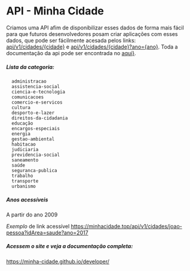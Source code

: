 # API - Minha Cidade 


Criamos uma API afim de disponibilizar esses dados de forma mais fácil para que futuros desenvolvedores posam criar aplicações com esses dados, que pode ser fácilmente acesada pelos links: [api/v1/cidades/{cidade}](https://minhacidade.top/api/v1/cidades/joao-pessoa) e [api/v1/cidades/{cidade}?ano={ano}](https://minhacidade.top/api/v1/cidades/joao-pessoa?ano=2017). 
Toda a documentação da api pode ser encontrada no [aqui}](https://minha-cidade.github.io/developer). 
  
  ##### Lista da categoria:

      administracao
      assistencia-social
      ciencia-e-tecnologia
      comunicacoes
      comercio-e-servicos
      cultura
      desporto-e-lazer
      direitos-da-cidadania
      educação
      encargos-especiais
      energia
      gestao-ambiental
      habitacao
      judiciaria
      previdencia-social
      saneamento
      saúde
      seguranca-publica
      trabalho
      transporte
      urbanismo

   ##### Anos acessíveis 
   A partir do ano 2009
   
*Exemplo* de link acessível https://minhacidade.top/api/v1/cidades/joao-pessoa?idArea=saude?ano=2017

 ##### Acessem o site e veja a documentação completa:
  https://minha-cidade.github.io/developer/

